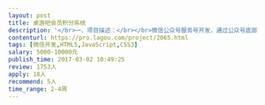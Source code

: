 ```yaml
---                
layout: post       
title: 桌游吧会员积分系统           
description: '</br>一、项目描述：</br></br>微信公众号服务号开发，通过公众号底部菜单进入相关页面，实现桌游吧会员注册，支付，加入游戏，游戏积分，战绩查询等功能</br></br>二、主要功能点：</br></br>微信登录注册、扫描二维码加入游戏、游戏积分、战绩查询、支付功能、优惠券/打折，分享朋友圈</br>需要有对应的WEB管理后台，实现基本的会员管理，二维码生成</br>'     
contenturl: https://pro.lagou.com/project/2065.html      
tags: [微信开发,HTML5,JavaScript,CSS3]            
salary: 5000-10000元          
publish_time: 2017-03-02 10:49:25         
review: 1753人                   
apply: 18人                   
recommend: 5人                   
time_range: 2-4周              
---                 
```

